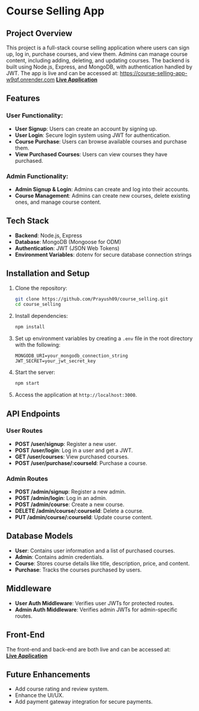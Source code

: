 # Course Selling App

## Project Overview

This project is a full-stack course selling application where users can sign up, log in, purchase courses, and view them. Admins can manage course content, including adding, deleting, and updating courses. The backend is built using Node.js, Express, and MongoDB, with authentication handled by JWT. The app is live and can be accessed at:
https://course-selling-app-w9qf.onrender.com
[**Live Application**](https://course-selling-app-w9qf.onrender.com)


## Features

### User Functionality:
- **User Signup**: Users can create an account by signing up.
- **User Login**: Secure login system using JWT for authentication.
- **Course Purchase**: Users can browse available courses and purchase them.
- **View Purchased Courses**: Users can view courses they have purchased.

### Admin Functionality:
- **Admin Signup & Login**: Admins can create and log into their accounts.
- **Course Management**: Admins can create new courses, delete existing ones, and manage course content.

## Tech Stack

- **Backend**: Node.js, Express
- **Database**: MongoDB (Mongoose for ODM)
- **Authentication**: JWT (JSON Web Tokens)
- **Environment Variables**: dotenv for secure database connection strings

## Installation and Setup

1. Clone the repository:
   ```bash
   git clone https://github.com/Prayush09/course_selling.git
   cd course_selling
   ```

2. Install dependencies:
   ```bash
   npm install
   ```

3. Set up environment variables by creating a `.env` file in the root directory with the following:
   ```plaintext
   MONGODB_URI=your_mongodb_connection_string
   JWT_SECRET=your_jwt_secret_key
   ```

4. Start the server:
   ```bash
   npm start
   ```

5. Access the application at `http://localhost:3000`.

## API Endpoints

### User Routes
- **POST /user/signup**: Register a new user.
- **POST /user/login**: Log in a user and get a JWT.
- **GET /user/courses**: View purchased courses.
- **POST /user/purchase/:courseId**: Purchase a course.

### Admin Routes
- **POST /admin/signup**: Register a new admin.
- **POST /admin/login**: Log in an admin.
- **POST /admin/course**: Create a new course.
- **DELETE /admin/course/:courseId**: Delete a course.
- **PUT /admin/course/:courseId**: Update course content.

## Database Models

- **User**: Contains user information and a list of purchased courses.
- **Admin**: Contains admin credentials.
- **Course**: Stores course details like title, description, price, and content.
- **Purchase**: Tracks the courses purchased by users.

## Middleware

- **User Auth Middleware**: Verifies user JWTs for protected routes.
- **Admin Auth Middleware**: Verifies admin JWTs for admin-specific routes.

## Front-End

The front-end and back-end are both live and can be accessed at:  
[**Live Application**](https://course-selling-app-w9qf.onrender.com)

## Future Enhancements
- Add course rating and review system.
- Enhance the UI/UX.
- Add payment gateway integration for secure payments.

